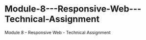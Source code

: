 # Module-8---Responsive-Web---Technical-Assignment
Module 8 - Responsive Web - Technical Assignment
